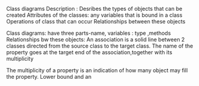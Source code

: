 Class diagrams
Description : Desribes the types of objects that can be created
Attributes of the classes: any variables that is bound in a class
Operations of class that can occur
Relationships between these objects

Class diagrams: have three parts-name, variables : type ,methods
Relationships bw these objects:
An association is a solid line between  2 classes directed from the source class to the target class. The name of the property goes at the target end of the association,together with its multiplicity

The multiplicity of a property is an indication of how many object may fill the property. Lower bound and an 
